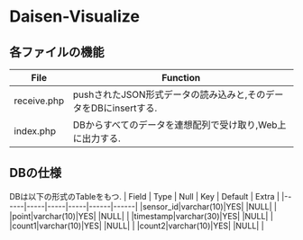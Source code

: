 # Daisen-Visualize

## 各ファイルの機能

| File | Function |
|------|-------|
|receive.php | pushされたJSON形式データの読み込みと,そのデータをDBにinsertする. |
|index.php | DBからすべてのデータを連想配列で受け取り,Web上に出力する. |

## DBの仕様
DBは以下の形式のTableをもつ.
| Field | Type | Null | Key | Default | Extra |
|------|-----|-----|-----|------|------|
|sensor_id|varchar(10)|YES| |NULL| |
|point|varchar(10)|YES| |NULL| |
|timestamp|varchar(30)|YES| |NULL| |
|count1|varchar(10)|YES| |NULL| |
|count2|varchar(10)|YES| |NULL| |
